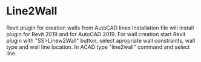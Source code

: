 # Line2Wall
Revit plugin for creation walls from AutoCAD lines
Installation file will install plugin for Revit 2019 and for AutoCAD 2019.
For wall creation start Revit plugin with "SS>Linew2Wall" button, select apropriate wall constraints, wall type and wall line location.
In ACAD type "line2wall" command and select line.

